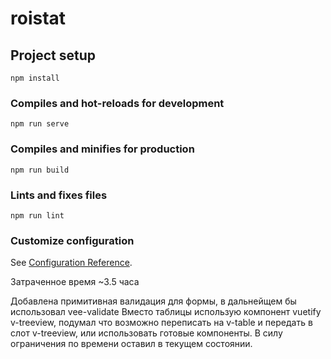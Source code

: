 # roistat

## Project setup
```
npm install
```

### Compiles and hot-reloads for development
```
npm run serve
```

### Compiles and minifies for production
```
npm run build
```

### Lints and fixes files
```
npm run lint
```

### Customize configuration
See [Configuration Reference](https://cli.vuejs.org/config/).

Затраченное время ~3.5 часа

Добавлена примитивная валидация для формы, в дальнейщем бы использовал vee-validate
Вместо таблицы использую компонент vuetify v-treeview, подумал что возможно переписать на v-table и передать в слот v-treeview, или использовать готовые компоненты. 
В силу ограничения по времени оставил в текущем состоянии.
